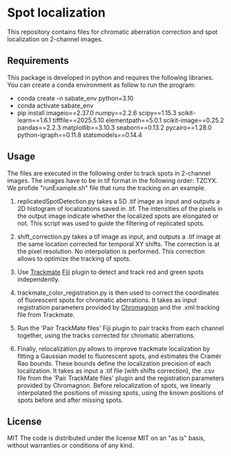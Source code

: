 # Spot localization

This repository contains files for chromatic aberration correction and spot localization on 2-channel images.


## Requirements

This package is developed in python and requires the following libraries. You can create a conda environment as follow to run the program:

* conda create -n sabate_env python=3.10
* conda activate sabate_env
* pip install imageio==2.37.0 numpy==2.2.6 scipy==1.15.3 scikit-learn==1.6.1 tifffile==2025.5.10 elementpath==5.0.1 scikit-image==0.25.2 pandas==2.2.3 matplotlib==3.10.3 seaborn==0.13.2 pycairo==1.28.0 python-igraph==0.11.8 statsmodels==0.14.4


## Usage

The files are executed in the following order to track spots in 2-channel images. The images have to be in tif format in the following order: TZCYX. We profide "runExample.sh" file that runs the tracking on an example.


1. replicatedSpotDetection.py takes a 5D .tif image as input and outputs a 2D histogram of localizations saved in .tif. The intensities of the pixels in the output image indicate whether the localized spots are elongated or not. This script was used to guide the filtering of replicated spots.

2. shift_correction.py takes a tif image as input, and outputs a .tif image at the same location corrected for temporal XY shifts. The correction is at the pixel resolution. No interpolation is performed. This correction allows to optimize the tracking of spots.

3. Use [Trackmate](https://github.com/trackmate-sc) [Fiji](https://imagej.net/software/fiji/) plugin to detect and track red and green spots independently.

4. trackmate_color_registration.py is then used to correct the coordinates of fluorescent spots for chromatic aberrations. It takes as input registration parameters provided by [Chromagnon](https://github.com/macronucleus/Chromagnon) and the .xml tracking file from Trackmate.

5. Run the 'Pair TrackMate files' Fiji plugin to pair tracks from each channel together, using the tracks corrected for chromatic aberrations.

6. Finally, relocalization.py allows to improve trackmate localization by fitting a Gaussian model to fluorescent spots, and estimates the Cramér Rao bounds. These bounds define the localization precision of each localization. It takes as input a .tif file (with shifts correction), the .csv file from the 'Pair TrackMate files' plugin and the registration parameters provided by Chromagnon. Before relocalization of spots, we linearly interpolated the positions of missing spots, using the known positions of spots before and after missing spots.

## License
MIT
The code is distributed under the license MIT on an "as is" basis, without warranties or conditions of any kind.
